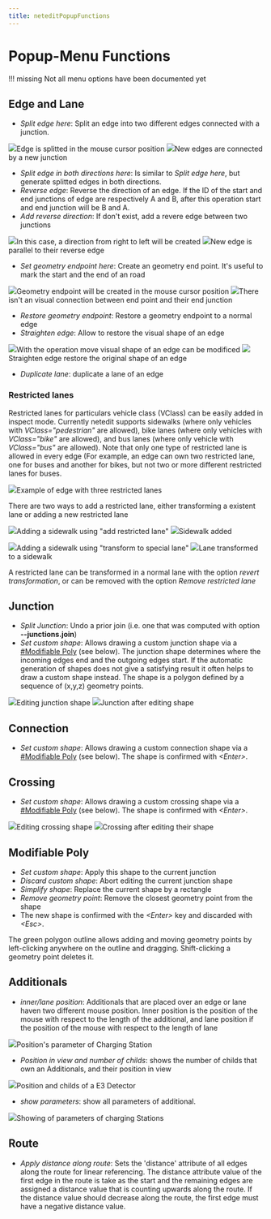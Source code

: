 ```yaml
---
title: neteditPopupFunctions
---
```


# Popup-Menu Functions

!!! missing
    Not all menu options have been documented yet

## Edge and Lane

- *Split edge here*: Split an edge into two different edges connected with a junction.

![](../images/neteditSplit1.png)Edge is splitted in the mouse cursor position
![](../images/neteditSplit2.png)New edges are connected by a new junction

- *Split edge in both directions here*: Is similar to *Split edge here*, but generate splitted edges in both directions.
- *Reverse edge*: Reverse the direction of an edge. If the ID of the start and end junctions of edge are respectively A and B, after this operation start and end junction will be B and A.
- *Add reverse direction*: If don't exist, add a revere edge between two junctions

![](../images/neteditReversedirection1.png)In this case, a direction from right to left will be created ![](../images/neteditReversedirection2.png)New edge is parallel to their reverse edge

- *Set geometry endpoint here*: Create an geometry end point. It's useful to mark the start and the end of an road

![](../images/neteditEndpoint1.png)Geometry endpoint will be created in the mouse cursor position ![](../images/neteditEndpoint2.png)There isn't an visual connection between end point and their end junction

- *Restore geometry endpoint*: Restore a geometry endpoint to a normal edge
- *Straighten edge*: Allow to restore the visual shape of an edge

![](../images/neteditStraighten1.png)With the operation move visual shape of an edge can be modificed ![](../images/neteditStraighten2.png)Straighten edge restore the original shape of an edge

- *Duplicate lane*: duplicate a lane of an edge

### Restricted lanes

Restricted lanes for particulars vehicle class (VClass) can be easily added in inspect mode. Currently netedit supports sidewalks (where only vehicles with *VClass="pedestrian"* are allowed), bike lanes (where only vehicles with *VClass="bike"* are allowed), and bus lanes (where only vehicle with *VClass="bus"* are allowed). Note that only one type of restricted lane is allowed in every edge (For example, an edge can own two restricted lane, one for buses and another for bikes, but not two or more different restricted lanes for buses.

![](../images/RestrictedLane1.png)Example of edge with three restricted lanes

There are two ways to add a restricted lane, either transforming a existent lane or adding a new restricted lane

![](../images/RestrictedLane2.png)Adding a sidewalk using "add restricted lane"
![](../images/RestrictedLane3.png)Sidewalk added

![](../images/RestrictedLane4.png)Adding a sidewalk using "transform to special lane" ![](../images/RestrictedLane5.png)Lane transformed to a sidewalk

A restricted lane can be transformed in a normal lane with the option *revert transformation*, or can be removed with the option *Remove restricted lane*

## Junction
- *Split Junction*: Undo a prior join (i.e. one that was computed with option **--junctions.join**)
- *Set custom shape*: Allows drawing a custom junction shape via a [\#Modifiable Poly](#modifiable_poly) (see below). The junction shape determines where the incoming edges end and the outgoing edges start. If the automatic generation of shapes does not give a satisfying result it often helps to draw a custom shape instead. The shape is a polygon defined by a sequence of (x,y,z) geometry points.

![](../images/CustomShape1.png)Editing junction shape
![](../images/CustomShape2.png)Junction after editing shape

## Connection

- *Set custom shape*: Allows drawing a custom connection shape via a [\#Modifiable Poly](#modifiable_poly) (see below). The shape is confirmed with *<Enter\>*.

## Crossing

- *Set custom shape*: Allows drawing a custom crossing shape via a [\#Modifiable Poly](#modifiable_poly) (see below). The shape is confirmed with *<Enter\>*.

![](../images/CustomShape3.png)Editing crossing shape
![](../images/CustomShape4.png)Crossing after editing their shape

## Modifiable Poly

- *Set custom shape*: Apply this shape to the current junction
- *Discard custom shape*: Abort editing the current junction shape
- *Simplify shape*: Replace the current shape by a rectangle
- *Remove geometry point*: Remove the closest geometry point from the shape
- The new shape is confirmed with the *<Enter\>* key and discarded with *<Esc\>*.

The green polygon outline allows adding and moving geometry points by left-clicking anywhere on the outline and dragging. Shift-clicking a geometry point deletes it.

## Additionals

- *inner/lane position*: Additionals that are placed over an edge or lane haven two different mouse position. Inner position is the
  position of the mouse with respect to the length of the additional, and lane position if the position of the mouse with respect to the length of lane

![](../images/neteditPositions.png)Position's parameter of Charging Station

- *Position in view and number of childs*: shows the number of childs that own an Additionals, and their position in view

![](../images/neteditChilds.png)Position and childs of a E3 Detector

- *show parameters*: show all parameters of additional.

![](../images/neteditShowParameters.png)Showing of parameters of charging Stations

## Route
- *Apply distance along route*: Sets the 'distance' attribute of all edges along the route for linear referencing. The distance attribute value of the first edge in the route is take as the start and the remaining edges are assigned a distance value that is counting upwards along the route. If the distance value should decrease along the route, the first edge must have a negative distance value.
